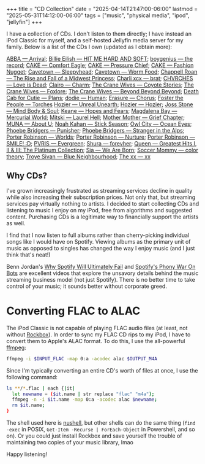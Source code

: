 +++
title = "CD Collection"
date = "2025-04-14T21:47:00-06:00"
lastmod = "2025-05-31T14:12:00-06:00"
tags = ["music", "physical media", "ipod", "jellyfin"]
+++

I have a collection of CDs. I don't listen to them directly; I have instead an iPod Classic for myself, and a self-hosted Jellyfin media server for my family. Below is a list of the CDs I own (updated as I obtain more):

[ABBA — Arrival](https://musicbrainz.org/release-group/e464e167-83ab-3b59-88bd-262cf552056e); [Billie Eilish — HIT ME HARD AND SOFT](https://musicbrainz.org/release-group/02a544b3-0459-42c7-bd9c-047162e7b67a); [boygenius — the record](https://musicbrainz.org/release-group/1339f18d-220a-4405-8ae9-e52993b1ef70); [CAKE — Comfort Eagle](https://musicbrainz.org/release-group/cdb7197f-ed14-3238-a402-d0e554bcc0c8); [CAKE — Pressure Chief](https://musicbrainz.org/release-group/84bf56d1-4f0d-35b2-9195-fc4b44ddd6b2); [CAKE — Fashion Nugget](https://musicbrainz.org/release-group/3bd5a388-774f-3b47-b3f8-5b3463cbcb13); [Cavetown — Sleepyhead](https://musicbrainz.org/release-group/a780b6a1-7047-42c3-94c3-94e202f9f1c2); [Cavetown — Worm Food](https://musicbrainz.org/release-group/0278745d-eacc-4b7f-b9a9-0ad8c8e66667); [Chappell Roan — The Rise and Fall of a Midwest Princess](https://musicbrainz.org/release-group/eda0f5d3-44eb-42cf-bcfd-5c9f93e05c7a); [Charli xcx — brat](https://musicbrainz.org/release-group/e0fdb431-0109-420d-8a37-f99eaeb4d671); [CHVRCHES — Love is Dead](https://musicbrainz.org/release-group/d4ae1ef3-2694-4cf9-be55-730818b60ba9); [Clairo — Charm](https://musicbrainz.org/release-group/6fb46378-9cb7-4693-b76d-a62f2cc09214); [The Crane Wives — Coyote Stories](https://musicbrainz.org/release-group/252f9f0e-6f10-41fd-a3b0-5e4d294315fd); [The Crane Wives — Foxlore](https://musicbrainz.org/release-group/d67e8d09-093f-4593-bbf6-9d84eb83e349); [The Crane Wives — Beyond Beyond Beyond](https://musicbrainz.org/release-group/9d8fff94-9f7d-4a27-a44b-f4a86d2197b0); [Death Cab for Cutie — Plans](https://musicbrainz.org/release-group/bc7630eb-521a-3312-a281-adfb8c5aac7d); [dodie — Human](https://musicbrainz.org/release-group/026e44c8-5e2f-4371-ba9a-ef618781d3bb); [Erasure — Chorus](https://musicbrainz.org/release-group/d4eebf86-736e-3363-ad05-e8b457083810); [Foster the People — Torches](https://musicbrainz.org/release-group/535748f7-5b3d-4a2a-8f9c-bd8baa587239) [Hozier — Unreal Unearth](https://musicbrainz.org/release-group/7f7d47f8-a97b-420b-b2f8-c3dfd6ca505c); [Hozier — Hozier](https://musicbrainz.org/release-group/06af18b0-1f97-4282-8a4d-af53ae8d9377); [Joss Stone — Mind Body & Soul](https://musicbrainz.org/release-group/aa47a96b-f119-3174-b5df-aee7d1bb481f); [Keane — Hopes and Fears](https://musicbrainz.org/release/904616d9-0eca-4313-8dee-800fe5d27b0b); [Magdalena Bay — Mercurial World](https://musicbrainz.org/release-group/fda72ebb-16e5-4a19-8be5-8e41906e3c86); [Mitski — Laurel Hell](https://musicbrainz.org/release-group/f99a6b54-900b-4f17-bdcf-451639873b5d); [Mother Mother — Grief Chapter](https://musicbrainz.org/release-group/c50b7be6-b92a-4bd3-8752-d082da8f8358); [MUNA — About U](https://musicbrainz.org/release-group/9946c638-b2ce-451a-9ceb-674500b94181); [Noah Kahan — Stick Season](https://musicbrainz.org/release-group/14fc4370-9b90-411b-a02e-6c6d5a8799fc); [Owl City — Ocean Eyes](https://musicbrainz.org/release-group/6fa35df1-a08e-42f5-aeb2-ae590ba9fd6b); [Phoebe Bridgers — Punisher](https://musicbrainz.org/release-group/cf75fd5a-ca84-4371-94d7-27410360f06b); [Phoebe Bridgers — Stranger in the Alps](https://musicbrainz.org/release-group/0dac7ff9-b4d1-423e-bf6b-7d194abb0e14); [Porter Robinson — Worlds](https://musicbrainz.org/release-group/6df00711-624a-4960-9f15-39baf9332cbb); [Porter Robinson — Nurture](https://musicbrainz.org/release-group/e2cc165d-b935-4e7c-8728-77cf01ab21ed); [Porter Robinson — SMILE! :D](https://musicbrainz.org/release-group/87964290-66b9-4fd9-bea3-1bfe9de92862); [PVRIS — Evergreen](https://musicbrainz.org/release-group/5e9a199f-a742-47e0-866a-7f878deb354e); [Shura — forevher](https://musicbrainz.org/release-group/849ca9a7-4129-462f-9c1c-20d934b7d936); [Queen — Greatest Hits I, II & III: The Platinum Collection](https://musicbrainz.org/release-group/f61e762a-2799-312c-a121-9e4114d66c0d); [Sia — We Are Born](https://musicbrainz.org/release-group/8c96a577-2d35-404d-9d3f-c45813fea935); [Soccer Mommy — color theory](https://musicbrainz.org/release-group/22d131b0-4de5-4cd8-a07f-e30555769934); [Troye Sivan — Blue Neighbourhood](https://musicbrainz.org/release-group/0f9accd1-44bd-4e4c-ba80-dd6a0c0a6ddf); [The xx — xx](https://musicbrainz.org/release-group/23355caf-a543-4b5f-80fe-449101868fc1) 

## Why CDs?

I've grown increasingly frustrated as streaming services decline in quality while also increasing their subscription prices. Not only that, but streaming services pay virtually nothing to artists. I decided to start collecting CDs and listening to music I enjoy on my iPod, free from algorithms and suggested content. Purchasing CDs is a legitimate way to financially support the artists as well.

I find that I now listen to full albums rather than cherry-picking individual songs like I would have on Spotify. Viewing albums as the primary unit of music as opposed to singles has changed the way I enjoy music (and I just think that's neat!)

Benn Jordan's [Why Spotify Will Ultimately Fail](https://youtu.be/gDfNRWsMRsU) and [Spotify's Phony War On Bots](https://youtu.be/kVY7-Ti77UQ) are excellent videos that explore the unsavory details behind the music streaming business model (not just Spotify). There is no better time to take control of your music; it sounds better without corporate greed.

# Converting FLAC to ALAC

The iPod Classic is not capable of playing FLAC audio files (at least, not without [Rockbox](https://www.rockbox.org/)). In order to sync my FLAC CD rips to my iPod, I have to convert them to Apple's ALAC format. To do this, I use the all-powerful [ffmpeg](https://ffmpeg.org/):

```sh
ffmpeg -i $INPUT_FLAC -map 0:a -acodec alac $OUTPUT_M4A
```

Since I'm typically converting an entire CD's worth of files at once, I use the following command:

```sh
ls **/*.flac | each {|it|
  let newname = ($it.name | str replace "flac" "m4a");
  ffmpeg -n -i $it.name -map 0:a -acodec alac $newname;
  rm $it.name;
}
```

The shell used here is [nushell](https://www.nushell.sh/), but other shells can do the same thing (`find -exec` in POSIX, `Get-Item -Recurse | ForEach-Object` in Powershell, and so on). Or you could just install Rockbox and save yourself the trouble of maintaining two copies of your music library, lmao

Happy listening!
